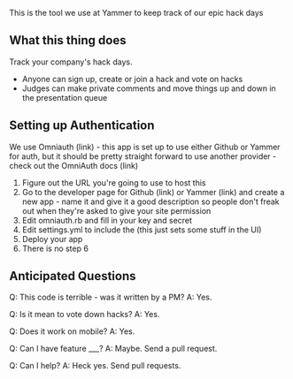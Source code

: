 This is the tool we use at Yammer to keep track of our epic hack days

What this thing does
-----------------------------

Track your company's hack days. 

* Anyone can sign up, create or join a hack and vote on hacks
* Judges can make private comments and move things up and down in the presentation queue


Setting up Authentication
------------------------------------

We use Omniauth (link) - this app is set up to use either Github or Yammer for auth, but it should be pretty straight forward to use another provider - check out the OmniAuth docs (link)

1. Figure out the URL you're going to use to host this
2. Go to the developer page for Github (link) or Yammer (link) and create a new app - name it and give it a good description so people don't freak out when they're asked to give your site permission
3. Edit omniauth.rb and fill in your key and secret
4. Edit settings.yml to include the (this just sets some stuff in the UI)
5. Deploy your app
6. There is no step 6

Anticipated Questions
--------------------------------

Q: This code is terrible - was it written by a PM?
A: Yes.

Q: Is it mean to vote down hacks?
A: Yes. 

Q: Does it work on mobile?
A: Yes.

Q: Can I have feature ___?
A: Maybe. Send a pull request.

Q: Can I help?
A: Heck yes. Send pull requests.
